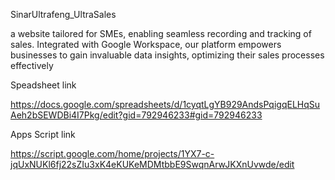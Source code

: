 SinarUltrafeng_UltraSales

a website tailored for SMEs, enabling seamless recording and tracking of sales. Integrated with Google Workspace, our platform empowers businesses to gain invaluable data insights, optimizing their sales processes effectively

Speadsheet link

https://docs.google.com/spreadsheets/d/1cyqtLgYB929AndsPqigqELHqSuAeh2bSEWDBi4I7Pkg/edit?gid=792946233#gid=792946233

Apps Script link

https://script.google.com/home/projects/1YX7-c-jqUxNUKl6fj22sZIu3xK4eKUKeMDMtbbE9SwqnArwJKXnUvwde/edit
